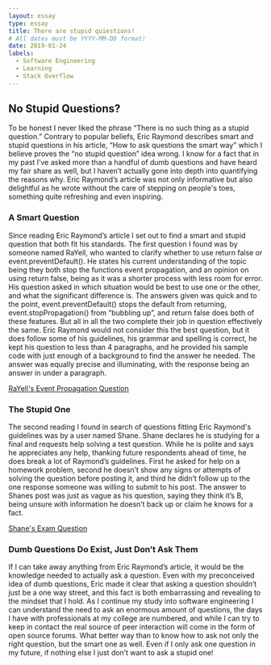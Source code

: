 ```yaml
---
layout: essay
type: essay
title: There are stupid quiestions!
# All dates must be YYYY-MM-DD format!
date: 2019-01-24
labels:
  - Software Engineering
  - Learning
  - Stack Overflow
---
```


## No Stupid Questions?

To be honest I never liked the phrase “There is no such thing as a stupid question.” Contrary to popular beliefs, Eric Raymond describes smart and stupid questions in his article, “How to ask questions the smart way” which I believe proves the “no stupid question” idea wrong. I know for a fact that in my past I’ve asked more than a handful of dumb questions and have heard my fair share as well, but I haven’t actually gone into depth into quantifying the reasons why. Eric Raymond’s article was not only informative but also delightful as he wrote without the care of stepping on people's toes, something quite refreshing and even inspiring. 

### A Smart Question

Since reading Eric Raymond’s article I set out to find a smart and stupid question that both fit his standards. The first question I found was by someone named RaYell, who wanted to clarify whether to use return false or event.preventDefault(). He states his current understanding of the topic being they both stop the functions event propagation, and an opinion on using return false, being as it was a shorter process with less room for error. His question asked in which situation would be best to use one or the other, and what the significant difference is. The answers given was quick and to the point, event.preventDefault() stops the default from returning, event.stopPropagation() from “bubbling up”, and return false does both of these features. But all in all the two complete their job in question effectively the same. Eric Raymond would not consider this the best question, but it does follow some of his guidelines, his grammar and spelling is correct, he kept his question to less than 4 paragraphs, and he provided his sample code with just enough of a background to find the answer he needed. The answer was equally precise and illuminating, with the response being an answer in under a paragraph. 

[RaYell's Event Propagation Question](https://stackoverflow.com/questions/1357118/event-preventdefault-vs-return-false)

### The Stupid One

The second reading I found in search of questions fitting Eric Raymond's guidelines was by a user named Shane. Shane declares he is studying for a final and requests help solving a test question. While he is polite and says he appreciates any help, thanking future respondents ahead of time, he does break a lot of Raymond’s guidelines. First he asked for help on a homework problem, second he doesn’t show any signs or attempts of solving the question before posting it, and third he didn’t follow up to the one response someone was willing to submit to his post. The answer to Shanes post was just as vague as his question, saying they think it’s B, being unsure with information he doesn’t back up or claim he knows for a fact.

[Shane's Exam Question](https://stackoverflow.com/questions/43914463/studying-for-final)

### Dumb Questions Do Exist, Just Don’t Ask Them

If I can take away anything from Eric Raymond’s article, it would be the knowledge needed to actually ask a question. Even with my preconceived idea of dumb questions, Eric made it clear that asking a question shouldn’t just be a one way street, and this fact is both embarrassing and revealing to the mindset that I hold. As I continue my study into software engineering I can understand the need to ask an enormous amount of questions, the days I have with professionals at my college are numbered, and while I can try to keep in contact the real source of peer interaction will come in the form of open source forums. What better way than to know how to ask not only the right question, but the smart one as well. Even if I only ask one question in my future, if nothing else I just don’t want to ask a stupid one!

